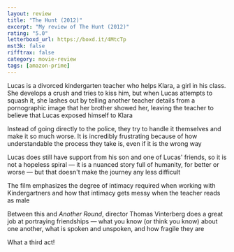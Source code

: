 ```yaml
---
layout: review
title: "The Hunt (2012)"
excerpt: "My review of The Hunt (2012)"
rating: "5.0"
letterboxd_url: https://boxd.it/4MtcTp
mst3k: false
rifftrax: false
category: movie-review
tags: [amazon-prime]
---
```


Lucas is a divorced kindergarten teacher who helps Klara, a girl in his class. She develops a crush and tries to kiss him, but when Lucas attempts to squash it, she lashes out by telling another teacher details from a pornographic image that her brother showed her, leaving the teacher to believe that Lucas exposed himself to Klara

Instead of going directly to the police, they try to handle it themselves and make it so much worse. It is incredibly frustrating because of how understandable the process they take is, even if it is the wrong way

Lucas does still have support from his son and one of Lucas' friends, so it is not a hopeless spiral — it is a nuanced story full of humanity, for better or worse — but that doesn't make the journey any less difficult

The film emphasizes the degree of intimacy required when working with Kindergartners and how that intimacy gets messy when the teacher reads as male

Between this and <i>Another Round</i>, director Thomas Vinterberg does a great job at portraying friendships — what you know (or think you know) about one another, what is spoken and unspoken, and how fragile they are

What a third act!
